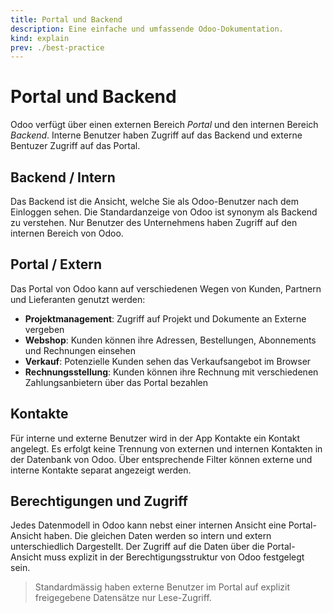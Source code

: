 ```yaml
---
title: Portal und Backend
description: Eine einfache und umfassende Odoo-Dokumentation.
kind: explain
prev: ./best-practice
---
```


# Portal und Backend

Odoo verfügt über einen externen Bereich *Portal* und den internen Bereich *Backend*. Interne Benutzer haben Zugriff auf das Backend und externe Bentuzer Zugriff auf das Portal.

## Backend / Intern

Das Backend ist die Ansicht, welche Sie als Odoo-Benutzer nach dem Einloggen sehen. Die Standardanzeige von Odoo ist synonym als Backend zu verstehen. Nur Benutzer des Unternehmens haben Zugriff auf den internen Bereich von Odoo.

## Portal / Extern

Das Portal von Odoo kann auf verschiedenen Wegen von Kunden, Partnern und Lieferanten genutzt werden:

* **Projektmanagement**: Zugriff auf Projekt und Dokumente an Externe vergeben
* **Webshop**: Kunden können ihre Adressen, Bestellungen, Abonnements und Rechnungen einsehen
* **Verkauf**: Potenzielle Kunden sehen das Verkaufsangebot im Browser
* **Rechnungsstellung**: Kunden können ihre Rechnung mit verschiedenen Zahlungsanbietern über das Portal bezahlen

## Kontakte

Für interne und externe Benutzer wird in der App Kontakte ein Kontakt angelegt. Es erfolgt keine Trennung von externen und internen Kontakten in der Datenbank von Odoo. Über entsprechende Filter können externe und interne Kontakte separat angezeigt werden.

## Berechtigungen und Zugriff

Jedes Datenmodell in Odoo kann nebst einer internen Ansicht eine Portal-Ansicht haben. Die gleichen Daten werden so intern und extern unterschiedlich Dargestellt. Der Zugriff auf die Daten über die Portal-Ansicht muss explizit in der Berechtigungsstruktur von Odoo festgelegt sein.

> Standardmässig haben externe Benutzer im Portal auf explizit freigegebene Datensätze nur Lese-Zugriff.
